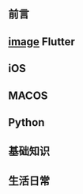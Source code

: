 ## 前言


## [image](https://cdn.jsdelivr.net/gh/flutterchina/website@1.0/images/flutter-mark-square-100.png) Flutter 

## iOS

## MACOS


## Python

## 基础知识


## 生活日常

